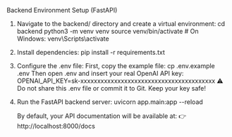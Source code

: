 Backend Environment Setup (FastAPI)
1. Navigate to the backend/ directory and create a virtual environment:
   cd backend
   python3 -m venv venv
   source venv/bin/activate  # On Windows: venv\Scripts\activate

2. Install dependencies:
   pip install -r requirements.txt

3. Configure the .env file:
   First, copy the example file:
   cp .env.example .env
   Then open .env and insert your real OpenAI API key:
   OPENAI_API_KEY=sk-xxxxxxxxxxxxxxxxxxxxxxxxxxxxxxxxxxxxxxxx
   ⚠️ Do not share this .env file or commit it to Git. Keep your key safe!

4. Run the FastAPI backend server:
   uvicorn app.main:app --reload

   By default, your API documentation will be available at:
👉 http://localhost:8000/docs
